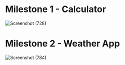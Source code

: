 # Milestone 1 - Calculator
![Screenshot (728)](https://user-images.githubusercontent.com/75210337/137546914-5d95bdd9-89a6-457a-a817-c9d6a8f9d2f9.png)

# Milestone 2 - Weather App
![Screenshot (784)](https://user-images.githubusercontent.com/75210337/140105100-67f2207c-cb70-4789-9b67-c0f057958ed7.png)
